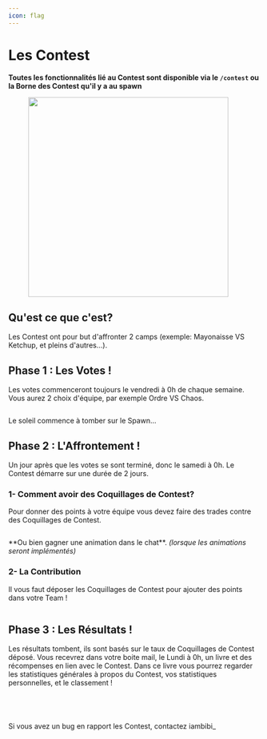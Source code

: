 ```yaml
---
icon: flag
---
```


# Les Contest

**Toutes les fonctionnalités lié au Contest sont disponible via le `/contest` ou la Borne des Contest qu'il y a au spawn**

<figure><img src="../.gitbook/assets/borne_contest.png" alt="" width="400"><figcaption></figcaption></figure>

## Qu'est ce que c'est?

Les Contest ont pour but d'affronter 2 camps (exemple: Mayonaisse VS Ketchup, et pleins d'autres...).

## Phase 1 : Les Votes !

Les votes commenceront toujours le vendredi à 0h de chaque semaine. Vous aurez 2 choix d'équipe, par exemple Ordre VS Chaos.

<figure><img src="../.gitbook/assets/vote.png" alt=""><figcaption></figcaption></figure>

Le soleil commence à tomber sur le Spawn...

## Phase 2 : L'Affrontement !

Un jour après que les votes se sont terminé, donc le samedi à 0h. Le Contest démarre sur une durée de 2 jours.

### 1- Comment avoir des Coquillages de Contest?

Pour donner des points à votre équipe vous devez faire des trades contre des Coquillages de Contest.

<figure><img src="../.gitbook/assets/trade.png" alt=""><figcaption></figcaption></figure>

\*\*Ou bien gagner une animation dans le chat\*\*. _(lorsque les animations seront implémentés)_

### 2- La Contribution

Il vous faut déposer les Coquillages de Contest pour ajouter des points dans votre Team !

<figure><img src="../.gitbook/assets/contribution.png" alt=""><figcaption></figcaption></figure>

## Phase 3 : Les Résultats !

Les résultats tombent, ils sont basés sur le taux de Coquillages de Contest déposé. Vous recevrez dans votre boite mail, le Lundi à 0h, un livre et des récompenses en lien avec le Contest. Dans ce livre vous pourrez regarder les statistiques générales à propos du Contest, vos statistiques personnelles, et le classement !

<div><figure><img src="../.gitbook/assets/book1.png" alt=""><figcaption></figcaption></figure> <figure><img src="../.gitbook/assets/book2.png" alt=""><figcaption></figcaption></figure> <figure><img src="../.gitbook/assets/book3.png" alt=""><figcaption></figcaption></figure> <figure><img src="../.gitbook/assets/book4.png" alt=""><figcaption></figcaption></figure></div>

Si vous avez un bug en rapport les Contest, contactez iambibi\_
